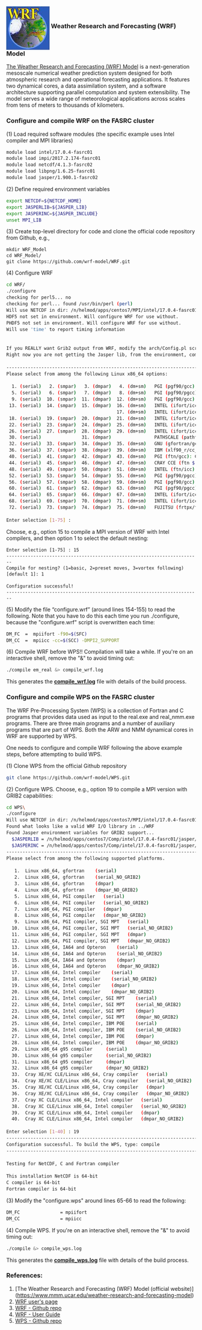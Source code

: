 <p><h3> <img style="float" src="WRF_logo.jpeg" align="middle"> Weather Research and Forecasting (WRF) Model</h4></p>

[The Weather Research and Forecasting (WRF) Model](https://www.mmm.ucar.edu/weather-research-and-forecasting-model) is a next-generation mesoscale numerical weather prediction system designed for both atmospheric research and operational forecasting applications. It features two dynamical cores, a data assimilation system, and a software architecture supporting parallel computation and system extensibility. The model serves a wide range of meteorological applications across scales from tens of meters to thousands of kilometers.

### Configure and compile WRF on the FASRC cluster

(1) Load required software modules (the specific example uses Intel compiler and MPI libraries) 

```bash
module load intel/17.0.4-fasrc01
module load impi/2017.2.174-fasrc01
module load netcdf/4.1.3-fasrc02
module load libpng/1.6.25-fasrc01
module load jasper/1.900.1-fasrc02 
```

(2) Define required environment variables

```bash
export NETCDF=${NETCDF_HOME}
export JASPERLIB=${JASPER_LIB}
export JASPERINC=${JASPER_INCLUDE}
unset MPI_LIB
```

(3) Create top-level directory for code and clone the official code repository from Github, e.g.,

```
mkdir WRF_Model
cd WRF_Model/
git clone https://github.com/wrf-model/WRF.git
```

(4) Configure WRF

```bash
cd WRF/
./configure 
checking for perl5... no
checking for perl... found /usr/bin/perl (perl)
Will use NETCDF in dir: /n/helmod/apps/centos7/MPI/intel/17.0.4-fasrc01/impi/2017.2.174-fasrc01/netcdf/4.1.3-fasrc02
HDF5 not set in environment. Will configure WRF for use without.
PHDF5 not set in environment. Will configure WRF for use without.
Will use 'time' to report timing information


If you REALLY want Grib2 output from WRF, modify the arch/Config.pl script.
Right now you are not getting the Jasper lib, from the environment, compiled into WRF.

------------------------------------------------------------------------
Please select from among the following Linux x86_64 options:

  1. (serial)   2. (smpar)   3. (dmpar)   4. (dm+sm)   PGI (pgf90/gcc)
  5. (serial)   6. (smpar)   7. (dmpar)   8. (dm+sm)   PGI (pgf90/pgcc): SGI MPT
  9. (serial)  10. (smpar)  11. (dmpar)  12. (dm+sm)   PGI (pgf90/gcc): PGI accelerator
 13. (serial)  14. (smpar)  15. (dmpar)  16. (dm+sm)   INTEL (ifort/icc)
                                         17. (dm+sm)   INTEL (ifort/icc): Xeon Phi (MIC architecture)
 18. (serial)  19. (smpar)  20. (dmpar)  21. (dm+sm)   INTEL (ifort/icc): Xeon (SNB with AVX mods)
 22. (serial)  23. (smpar)  24. (dmpar)  25. (dm+sm)   INTEL (ifort/icc): SGI MPT
 26. (serial)  27. (smpar)  28. (dmpar)  29. (dm+sm)   INTEL (ifort/icc): IBM POE
 30. (serial)               31. (dmpar)                PATHSCALE (pathf90/pathcc)
 32. (serial)  33. (smpar)  34. (dmpar)  35. (dm+sm)   GNU (gfortran/gcc)
 36. (serial)  37. (smpar)  38. (dmpar)  39. (dm+sm)   IBM (xlf90_r/cc_r)
 40. (serial)  41. (smpar)  42. (dmpar)  43. (dm+sm)   PGI (ftn/gcc): Cray XC CLE
 44. (serial)  45. (smpar)  46. (dmpar)  47. (dm+sm)   CRAY CCE (ftn $(NOOMP)/cc): Cray XE and XC
 48. (serial)  49. (smpar)  50. (dmpar)  51. (dm+sm)   INTEL (ftn/icc): Cray XC
 52. (serial)  53. (smpar)  54. (dmpar)  55. (dm+sm)   PGI (pgf90/pgcc)
 56. (serial)  57. (smpar)  58. (dmpar)  59. (dm+sm)   PGI (pgf90/gcc): -f90=pgf90
 60. (serial)  61. (smpar)  62. (dmpar)  63. (dm+sm)   PGI (pgf90/pgcc): -f90=pgf90
 64. (serial)  65. (smpar)  66. (dmpar)  67. (dm+sm)   INTEL (ifort/icc): HSW/BDW
 68. (serial)  69. (smpar)  70. (dmpar)  71. (dm+sm)   INTEL (ifort/icc): KNL MIC
 72. (serial)  73. (smpar)  74. (dmpar)  75. (dm+sm)   FUJITSU (frtpx/fccpx): FX10/FX100 SPARC64 IXfx/Xlfx

Enter selection [1-75] :
```


Choose, e.g., option 15 to compile a MPI version of WRF with Intel compilers, and then option 1 to select the default nesting:

```
Enter selection [1-75] : 15
------------------------------------------------------------------------
Compile for nesting? (1=basic, 2=preset moves, 3=vortex following) [default 1]: 1

Configuration successful! 
------------------------------------------------------------------------
```

(5) Modify the file “configure.wrf” (around lines 154-155) to read the following. Note that you have to do this each time you run ./configure, because the "configure.wrf" script is overwritten each time:

```bash
DM_FC  =  mpiifort -f90=$(SFC)
DM_CC  =  mpiicc -cc=$(SCC) -DMPI2_SUPPORT
```

(6) Compile WRF before WPS!! Compilation will take a while. If you're on an interactive shell, remove the "&" to avoid timing out:

```bash
./compile em_real &> compile_wrf.log
```

This generates the **[compile_wrf.log](compile_wrf.log)** file with details of the build process.

### Configure and compile WPS on the FASRC cluster

The WRF Pre-Processing System (WPS) is a collection
of Fortran and C programs that provides data used as
input to the real.exe and real_nmm.exe programs. There 
are three main programs and a number of auxiliary 
programs that are part of WPS.  Both the ARW and NMM 
dynamical cores in WRF are supported by WPS.

One needs to configure and compile WRF following the above example steps, before attempting to build WPS.

(1) Clone WPS from the official Github repository

```bash
git clone https://github.com/wrf-model/WPS.git
```
(2) Configure WPS. Choose, e.g., option 19 to compile a MPI version with GRIB2 capabilities:

```bash
cd WPS\
./configure
Will use NETCDF in dir: /n/helmod/apps/centos7/MPI/intel/17.0.4-fasrc01/impi/2017.2.174-fasrc01/netcdf/4.1.3-fasrc02
Found what looks like a valid WRF I/O library in ../WRF
Found Jasper environment variables for GRIB2 support...
  $JASPERLIB = /n/helmod/apps/centos7/Comp/intel/17.0.4-fasrc01/jasper/1.900.1-fasrc02/lib64
  $JASPERINC = /n/helmod/apps/centos7/Comp/intel/17.0.4-fasrc01/jasper/1.900.1-fasrc02/include
------------------------------------------------------------------------
Please select from among the following supported platforms.

   1.  Linux x86_64, gfortran    (serial)
   2.  Linux x86_64, gfortran    (serial_NO_GRIB2)
   3.  Linux x86_64, gfortran    (dmpar)
   4.  Linux x86_64, gfortran    (dmpar_NO_GRIB2)
   5.  Linux x86_64, PGI compiler   (serial)
   6.  Linux x86_64, PGI compiler   (serial_NO_GRIB2)
   7.  Linux x86_64, PGI compiler   (dmpar)
   8.  Linux x86_64, PGI compiler   (dmpar_NO_GRIB2)
   9.  Linux x86_64, PGI compiler, SGI MPT   (serial)
  10.  Linux x86_64, PGI compiler, SGI MPT   (serial_NO_GRIB2)
  11.  Linux x86_64, PGI compiler, SGI MPT   (dmpar)
  12.  Linux x86_64, PGI compiler, SGI MPT   (dmpar_NO_GRIB2)
  13.  Linux x86_64, IA64 and Opteron    (serial)
  14.  Linux x86_64, IA64 and Opteron    (serial_NO_GRIB2)
  15.  Linux x86_64, IA64 and Opteron    (dmpar)
  16.  Linux x86_64, IA64 and Opteron    (dmpar_NO_GRIB2)
  17.  Linux x86_64, Intel compiler    (serial)
  18.  Linux x86_64, Intel compiler    (serial_NO_GRIB2)
  19.  Linux x86_64, Intel compiler    (dmpar)
  20.  Linux x86_64, Intel compiler    (dmpar_NO_GRIB2)
  21.  Linux x86_64, Intel compiler, SGI MPT    (serial)
  22.  Linux x86_64, Intel compiler, SGI MPT    (serial_NO_GRIB2)
  23.  Linux x86_64, Intel compiler, SGI MPT    (dmpar)
  24.  Linux x86_64, Intel compiler, SGI MPT    (dmpar_NO_GRIB2)
  25.  Linux x86_64, Intel compiler, IBM POE    (serial)
  26.  Linux x86_64, Intel compiler, IBM POE    (serial_NO_GRIB2)
  27.  Linux x86_64, Intel compiler, IBM POE    (dmpar)
  28.  Linux x86_64, Intel compiler, IBM POE    (dmpar_NO_GRIB2)
  29.  Linux x86_64 g95 compiler     (serial)
  30.  Linux x86_64 g95 compiler     (serial_NO_GRIB2)
  31.  Linux x86_64 g95 compiler     (dmpar)
  32.  Linux x86_64 g95 compiler     (dmpar_NO_GRIB2)
  33.  Cray XE/XC CLE/Linux x86_64, Cray compiler   (serial)
  34.  Cray XE/XC CLE/Linux x86_64, Cray compiler   (serial_NO_GRIB2)
  35.  Cray XE/XC CLE/Linux x86_64, Cray compiler   (dmpar)
  36.  Cray XE/XC CLE/Linux x86_64, Cray compiler   (dmpar_NO_GRIB2)
  37.  Cray XC CLE/Linux x86_64, Intel compiler   (serial)
  38.  Cray XC CLE/Linux x86_64, Intel compiler   (serial_NO_GRIB2)
  39.  Cray XC CLE/Linux x86_64, Intel compiler   (dmpar)
  40.  Cray XC CLE/Linux x86_64, Intel compiler   (dmpar_NO_GRIB2)

Enter selection [1-40] : 19
------------------------------------------------------------------------
Configuration successful. To build the WPS, type: compile
------------------------------------------------------------------------

Testing for NetCDF, C and Fortran compiler

This installation NetCDF is 64-bit
C compiler is 64-bit
Fortran compiler is 64-bit
```

(3) Modify the "configure.wps" around lines 65-66 to read the following:

```bash
DM_FC               = mpiifort
DM_CC               = mpiicc
```

(4) Compile WPS. If you're on an interactive shell, remove the "&" to avoid timing out:

```bash
./compile &> compile_wps.log
```

This generates the **[compile_wps.log](compile_wps.log)** file with details of the build process.


### References:

1. [The Weather Research and Forecasting (WRF) Model (official website)] (https://www.mmm.ucar.edu/weather-research-and-forecasting-model)
2. [WRF user's page](http://www2.mmm.ucar.edu/wrf/users)
3. [WRF - Github repo](https://github.com/wrf-model/WRF)
4. [WRF - User Guide](http://www2.mmm.ucar.edu/wrf/users/docs/user_guide_v4/contents.html)
5. [WPS - Github repo](https://github.com/wrf-model/WPS)
